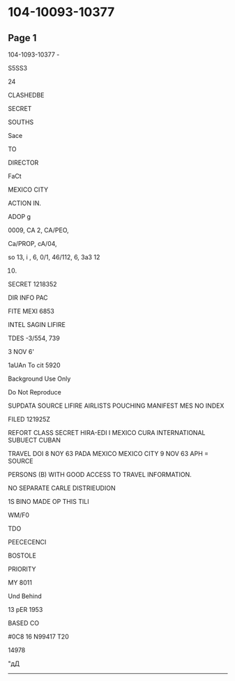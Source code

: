 # 104-10093-10377

## Page 1

104-1093-10377 -

S5SS3

24

CLASHEDBE

SECRET

SOUTHS

Sace

TO

DIRECTOR

FaCt

MEXICO CITY

ACTION IN.

ADOP g

0009, CA 2, CA/PEO,

Ca/PROP, cA/04,

so 13, i , 6, 0/1, 46/112, 6, 3a3 12

10)

SECRET 1218352

DIR INFO PAC

FITE MEXI 6853

INTEL SAGIN LIFIRE

TDES -3/554, 739

3 NOV 6'

1aUAn To cit 5920

Background Use Only

Do Not Reproduce

SUPDATA SOURCE LIFIRE AIRLISTS POUCHING MANIFEST MES NO INDEX

FILED 121925Z

REFORT CLASS SECRET HIRA-EDI I MEXICO CURA INTERNATIONAL SUBUECT CUBAN

TRAVEL DOI 8 NOY 63 PADA MEXICO MEXICO CITY 9 NOV 63 APH = SOURCE

PERSONS (B) WITH GOOD ACCESS TO TRAVEL INFORMATION.

NO SEPARATE CARLE DISTRIEUDION

1S BINO MADE OP THIS TILI

WM/F0

TDO

PEECECENCI

BOSTOLE

PRIORITY

MY 8011

Und Behind

13 pER 1953

BASED CO

#0C8 16 N99417 T20

14978

"дД

---

